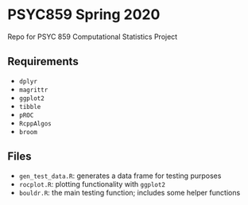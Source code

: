 # PSYC859 Spring 2020
Repo for PSYC 859 Computational Statistics Project

## Requirements
- `dplyr`
- `magrittr`
- `ggplot2`
- `tibble`
- `pROC`
- `RcppAlgos`
- `broom`

## Files
- `gen_test_data.R`: generates a data frame for testing purposes
- `rocplot.R`: plotting functionality with `ggplot2`
- `bouldr.R`: the main testing function; includes some helper functions

